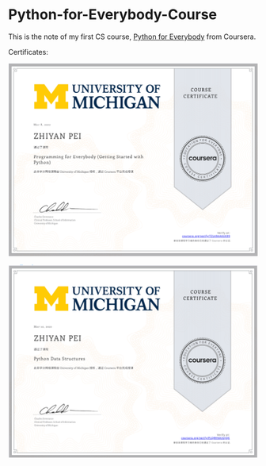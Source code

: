 # Python-for-Everybody-Course

This is the note of my first CS course, [Python for Everybody](https://www.coursera.org/specializations/python) from Coursera.

Certificates:

![1674801395763](image/README/1674801395763.png)

![1674801339693](image/README/1674801339693.png)
